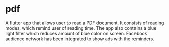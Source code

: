 # pdf

A flutter app that allows user to read a PDF document. It consists of reading modes, which remind user of reading time. The app also contains a blue light filter which reduces amount of blue color on screen. Facebook audience network has been integrated to show ads with the reminders.
